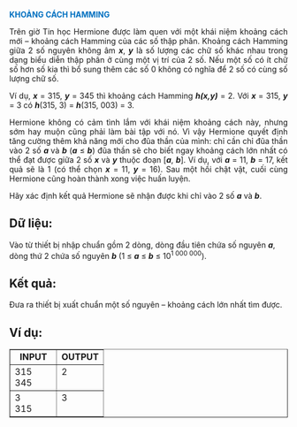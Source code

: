 <div class="problem_description" id="problem_description">
			<p><strong><span style="color:#0070c0">KHOẢNG CÁCH HAMMING</span></strong></p>

<p style="text-align:justify">Trên giờ Tin học Hermione được làm quen với một khái niệm khoảng cách mới – khoảng cách Hamming của các số thập phân. Khoảng cách Hamming giữa 2 số nguyên không âm <strong><em>x</em></strong>, <strong><em>y</em></strong> là số lượng các chữ số khác nhau trong dạng biểu diễn thập phân ở cùng một vị trí của 2 số. Nếu một số có ít chữ số hơn số kia thì bổ sung thêm các số 0 không có nghĩa để 2 số có cùng số lượng chữ số.</p>

<p style="text-align:justify">Ví dụ, <strong><em>x</em></strong> = 315, <strong><em>y</em></strong> = 345 thì khoảng cách Hamming <strong><em>h(x,y)</em></strong> = 2. Với <strong><em>x</em></strong> = 315, <strong><em>y</em></strong> = 3 có <strong><em>h</em></strong>(315, 3) = <strong><em>h</em></strong>(315, 003) = 3.</p>

<p style="text-align:justify">Hermione không có cảm tình lắm với khái niệm khoảng cách này, nhưng sớm hay muộn cũng phải làm bài tập với nó. Vì vậy Hermione quyết định tăng cường thêm khả năng mới cho đũa thần của mình: chỉ cần chỉ đũa thần vào 2 số <strong><em>a </em></strong>và <strong><em>b</em></strong> (<strong><em>a</em></strong> ≤ <strong><em>b</em></strong>) đũa thần sẽ cho biết ngay khoảng cách lớn nhất có thể đạt được giữa 2 số <strong><em>x</em></strong> và <strong><em>y</em></strong> thuộc đoạn [<strong><em>a</em></strong>, <strong><em>b</em></strong>]. Ví dụ, với <strong><em>a</em></strong> = 11, <strong><em>b</em></strong> = 17, kết quả sẽ là 1 (có thể chọn <strong><em>x</em></strong> = 11, <strong><em>y</em></strong> = 16). Sau một hồi chật vật, cuối cùng Hermione cũng hoàn thành xong việc huấn luyện.</p>

<p style="text-align:justify">Hãy xác định kết quả Hermione sẽ nhận được khi chỉ vào 2 số <strong><em>a</em></strong> và <strong><em>b</em></strong>.</p>

<h2>Dữ liệu:</h2>
Vào từ thiết bị nhập chuẩn gồm 2 dòng, dòng đầu tiên chứa số nguyên <strong><em>a</em></strong>, dòng thứ 2 chứa số nguyên <strong><em>b</em></strong> (1 ≤ <strong><em>a</em></strong> ≤ <strong><em>b</em></strong> ≤ 10<sup>1 000 000</sup>).</p>

<h2>Kết quả:</h2>
 Đưa ra thiết bị xuất chuẩn một số nguyên – khoảng cách lớn nhất tìm được.</p>

<h2>Ví dụ:</h2>

<table border="1" cellpadding="1" cellspacing="1" style="width:100%">
	<tbody>
		<tr>
			<td style="text-align:center; vertical-align:top; width:50%"><strong>INPUT</strong></td>
			<td style="text-align:center; vertical-align:top; width:50%"><strong>OUTPUT</strong></td>
		</tr>
		<tr>
			<td style="vertical-align:top; width:50%">315<br>
             345<br>
             </td>
			<td style="vertical-align:top; width:50%">2</td>
		</tr>
		<tr>
			<td style="vertical-align:top; width:50%">3<br>315
            </td>
			<td style="vertical-align:top; width:50%">3</td>
		</tr> 
	</tbody>
</table>
